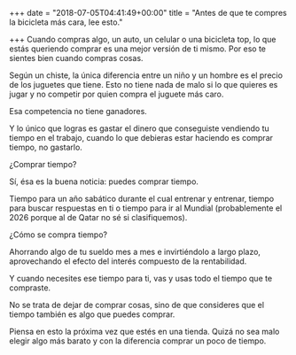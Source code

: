 +++
date = "2018-07-05T04:41:49+00:00"
title = "Antes de que te compres la bicicleta más cara, lee esto."

+++
Cuando compras algo, un auto, un celular o una bicicleta top, lo que estás queriendo comprar es una mejor versión de ti mismo. Por eso te sientes bien cuando compras cosas.

Según un chiste, la única diferencia entre un niño y un hombre es el precio de los juguetes que tiene. Esto no tiene nada de malo si lo que quieres es jugar y no competir por quien compra el juguete más caro.

Esa competencia no tiene ganadores.

Y lo único que logras es gastar el dinero que conseguiste vendiendo tu tiempo en el trabajo, cuando lo que debieras estar haciendo es comprar tiempo, no gastarlo.

¿Comprar tiempo?

Sí, ésa es la buena noticia: puedes comprar tiempo.

Tiempo para un año sabático durante el cual entrenar y entrenar, tiempo para buscar respuestas en ti o tiempo para ir al Mundial (probablemente el 2026 porque al de Qatar no sé si clasifiquemos).

¿Cómo se compra tiempo?

Ahorrando algo de tu sueldo mes a mes e invirtiéndolo a largo plazo, aprovechando el efecto del interés compuesto de la rentabilidad.

Y cuando necesites ese tiempo para ti, vas y usas todo el tiempo que te compraste.

No se trata de dejar de comprar cosas, sino de que consideres que el tiempo también es algo que puedes comprar.

Piensa en esto la próxima vez que estés en una tienda. Quizá no sea malo elegir algo más barato y con la diferencia comprar un poco de tiempo.
